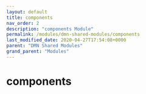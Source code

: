 ```yaml
---
layout: default
title: components 
nav_order: 2
description: "components Module"
permalink: /modules/dmn-shared-modules/components
last_modified_date: 2020-04-27T17:54:08+0000
parent: "DMN Shared Modules"
grand_parent: "Modules"
---
```


# components
